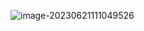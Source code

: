 ![image-20230621111049526](https://pic-keboom.oss-cn-hangzhou.aliyuncs.com/img/image-20230621111049526.png)



